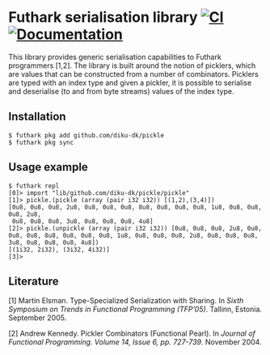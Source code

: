 # Futhark serialisation library [![CI](https://github.com/diku-dk/pickle/workflows/CI/badge.svg)](https://github.com/diku-dk/pickle/actions) [![Documentation](https://futhark-lang.org/pkgs/github.com/diku-dk/pickle/status.svg)](https://futhark-lang.org/pkgs/github.com/diku-dk/pickle/latest/)

This library provides generic serialisation capabilities to Futhark
programmers [1,2]. The library is built around the notion of picklers,
which are values that can be constructed from a number of
combinators. Picklers are typed with an index type and given a
pickler, it is possible to serialise and deserialise (to and from byte
streams) values of the index type.

## Installation

```
$ futhark pkg add github.com/diku-dk/pickle
$ futhark pkg sync
```

## Usage example

```
$ futhark repl
[0]> import "lib/github.com/diku-dk/pickle/pickle"
[1]> pickle.(pickle (array (pair i32 i32)) [(1,2),(3,4)])
[0u8, 0u8, 0u8, 2u8, 0u8, 0u8, 0u8, 8u8, 0u8, 0u8, 0u8, 1u8, 0u8, 0u8, 0u8, 2u8,
 0u8, 0u8, 0u8, 3u8, 0u8, 0u8, 0u8, 4u8]
[2]> pickle.(unpickle (array (pair i32 i32)) [0u8, 0u8, 0u8, 2u8, 0u8, 0u8, 0u8, 8u8, 0u8, 0u8, 0u8, 1u8, 0u8, 0u8, 0u8, 2u8, 0u8, 0u8, 0u8, 3u8, 0u8, 0u8, 0u8, 4u8])
[(1i32, 2i32), (3i32, 4i32)]
[3]>
```

## Literature

[1] Martin Elsman. Type-Specialized Serialization with Sharing. In
*Sixth Symposium on Trends in Functional Programming (TFP’05)*. Tallinn,
Estonia. September 2005.

[2] Andrew Kennedy. Pickler Combinators (Functional Pearl). In
*Journal of Functional Programming. Volume 14, Issue 6,
pp. 727-739*. November 2004.
